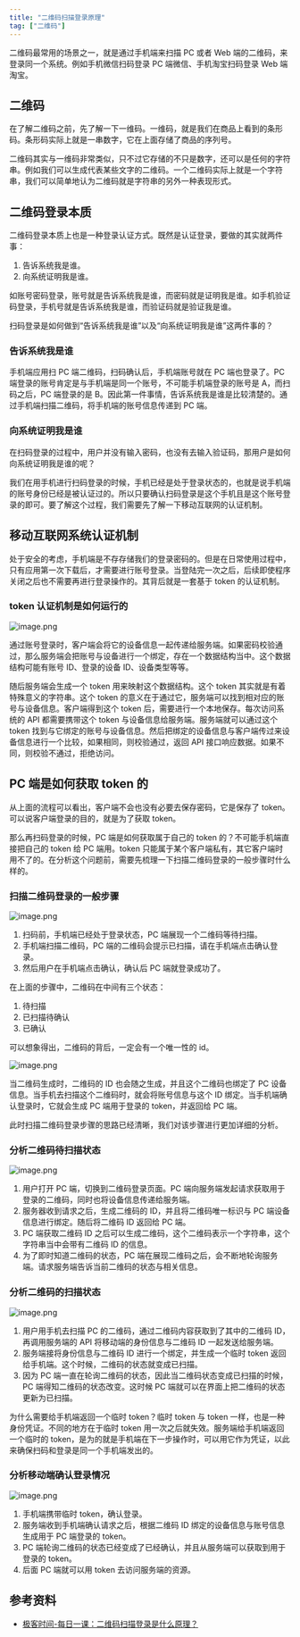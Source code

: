 ```yaml
---
title: "二维码扫描登录原理"
tag: ["二维码"]
---
```


二维码最常用的场景之一，就是通过手机端来扫描 PC 或者 Web 端的二维码，来登录同一个系统。例如手机微信扫码登录 PC 端微信、手机淘宝扫码登录 Web 端淘宝。

## 二维码

在了解二维码之前，先了解一下一维码。一维码，就是我们在商品上看到的条形码。条形码实际上就是一串数字，它在上面存储了商品的序列号。

二维码其实与一维码非常类似，只不过它存储的不只是数字，还可以是任何的字符串。例如我们可以生成代表某些文字的二维码。一个二维码实际上就是一个字符串，我们可以简单地认为二维码就是字符串的另外一种表现形式。

## 二维码登录本质

二维码登录本质上也是一种登录认证方式。既然是认证登录，要做的其实就两件事：

1. 告诉系统我是谁。
1. 向系统证明我是谁。

如账号密码登录，账号就是告诉系统我是谁，而密码就是证明我是谁。如手机验证码登录，手机号就是告诉系统我是谁，而验证码就是验证我是谁。

扫码登录是如何做到“告诉系统我是谁”以及“向系统证明我是谁”这两件事的？

### 告诉系统我是谁

手机端应用扫 PC 端二维码，扫码确认后，手机端账号就在 PC 端也登录了。PC 端登录的账号肯定是与手机端是同一个账号，不可能手机端登录的账号是 A，而扫码之后，PC 端登录的是 B。因此第一件事情，告诉系统我是谁是比较清楚的。通过手机端扫描二维码，将手机端的账号信息传递到 PC 端。

### 向系统证明我是谁

在扫码登录的过程中，用户并没有输入密码，也没有去输入验证码，那用户是如何向系统证明我是谁的呢？

我们在用手机进行扫码登录的时候，手机已经是处于登录状态的，也就是说手机端的账号身份已经是被认证过的。所以只要确认扫码登录是这个手机且是这个账号登录的即可。要了解这个过程，我们需要先了解一下移动互联网的认证机制。

## 移动互联网系统认证机制

处于安全的考虑，手机端是不存存储我们的登录密码的。但是在日常使用过程中，只有应用第一次下载后，才需要进行账号登录。当登陆完一次之后，后续即使程序关闭之后也不需要再进行登录操作的。其背后就是一套基于 token 的认证机制。

### token 认证机制是如何运行的

![image.png](http://images.luohuidong.cn/2020-04-08-1.png)

通过账号登录时，客户端会将它的设备信息一起传递给服务端。如果密码校验通过，那么服务端会把账号与设备进行一个绑定，存在一个数据结构当中。这个数据结构可能有账号 ID、登录的设备 ID、设备类型等等。

随后服务端会生成一个 token 用来映射这个数据结构。这个 token 其实就是有着特殊意义的字符串。这个 token 的意义在于通过它，服务端可以找到相对应的账号与设备信息。客户端得到这个 token 后，需要进行一个本地保存。每次访问系统的 API 都需要携带这个 token 与设备信息给服务端。服务端就可以通过这个 token 找到与它绑定的账号与设备信息。然后把绑定的设备信息与客户端传过来设备信息进行一个比较，如果相同，则校验通过，返回 API 接口响应数据。如果不同，则校验不通过，拒绝访问。

## PC 端是如何获取 token 的

从上面的流程可以看出，客户端不会也没有必要去保存密码，它是保存了 token。可以说客户端登录的目的，就是为了获取 token。

那么再扫码登录的时候，PC 端是如何获取属于自己的 token 的？不可能手机端直接把自己的 token 给 PC 端用。token 只能属于某个客户端私有，其它客户端时用不了的。在分析这个问题前，需要先梳理一下扫描二维码登录的一般步骤时什么样的。

### 扫描二维码登录的一般步骤

![image.png](http://images.luohuidong.cn/2020-04-08-2.png)

1. 扫码前，手机端已经处于登录状态，PC 端展现一个二维码等待扫描。
2. 手机端扫描二维码，PC 端的二维码会提示已扫描，请在手机端点击确认登录。
3. 然后用户在手机端点击确认，确认后 PC 端就登录成功了。

在上面的步骤中，二维码在中间有三个状态：

1. 待扫描
1. 已扫描待确认
1. 已确认

可以想象得出，二维码的背后，一定会有一个唯一性的 id。

![image.png](http://images.luohuidong.cn/2020-04-08-3.png)

当二维码生成时，二维码的 ID 也会随之生成，并且这个二维码也绑定了 PC 设备信息。当手机去扫描这个二维码时，就会将账号信息与这个 ID 绑定。当手机端确认登录时，它就会生成 PC 端用于登录的 token，并返回给 PC 端。

此时扫描二维码登录步骤的思路已经清晰，我们对该步骤进行更加详细的分析。

### 分析二维码待扫描状态

![image.png](http://images.luohuidong.cn/2020-04-08-4.png)

1. 用户打开 PC 端，切换到二维码登录页面。PC 端向服务端发起请求获取用于登录的二维码，同时也将设备信息传递给服务端。
1. 服务器收到请求之后，生成二维码的 ID，并且将二维码唯一标识与 PC 端设备信息进行绑定。随后将二维码 ID 返回给 PC 端。
1. PC 端获取二维码 ID 之后可以生成二维码，这个二维码表示一个字符串，这个字符串当中会带有二维码 ID 的信息。
1. 为了即时知道二维码的状态，PC 端在展现二维码之后，会不断地轮询服务端。请求服务端告诉当前二维码的状态与相关信息。

### 分析二维码的扫描状态

![image.png](http://images.luohuidong.cn/2020-04-08-5.png)

1. 用户用手机去扫描 PC 的二维码，通过二维码内容获取到了其中的二维码 ID，再调用服务端的 API 将移动端的身份信息与二维码 ID 一起发送给服务端。
2. 服务端接将身份信息与二维码 ID 进行一个绑定，并生成一个临时 token 返回给手机端。这个时候，二维码的状态就变成已扫描。
3. 因为 PC 端一直在轮询二维码的状态，因此当二维码状态变成已扫描的时候，PC 端得知二维码的状态改变。这时候 PC 端就可以在界面上把二维码的状态更新为已扫描。

为什么需要给手机端返回一个临时 token？临时 token 与 token 一样，也是一种身份凭证。不同的地方在于临时 token 用一次之后就失效。服务端给手机端返回一个临时的 token，是为的就是手机端在下一步操作时，可以用它作为凭证，以此来确保扫码和登录是同一个手机端发出的。

### 分析移动端确认登录情况

![image.png](http://images.luohuidong.cn/2020-04-08-6.png)

1. 手机端携带临时 token，确认登录。
2. 服务端收到手机端确认请求之后，根据二维码 ID 绑定的设备信息与账号信息生成用于 PC 端登录的 token。
3. PC 端轮询二维码的状态已经变成了已经确认，并且从服务端可以获取到用于登录的 token。
4. 后面 PC 端就可以用 token 去访问服务端的资源。

## 参考资料

- [极客时间-每日一课：二维码扫描登录是什么原理？](https://time.geekbang.org/dailylesson/detail/100044032)
